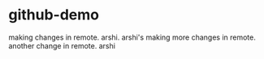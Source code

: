# github-demo
making changes in remote. arshi.
arshi's making more changes in remote.
another change in remote. arshi
